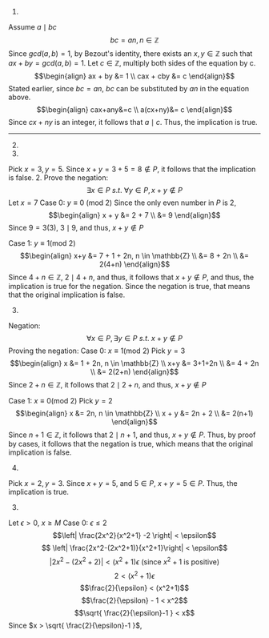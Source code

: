 1.
Assume $a \mid bc$
$$bc = an, n \in \mathbb{Z}$$
Since $gcd(a,b) = 1$, by Bezout's identity, there exists an $x, y \in \mathbb{Z}$ such that $ax+by=gcd(a,b)=1$.
Let $c \in \mathbb{Z}$, multiply both sides of the equation by c.
$$\begin{align}
ax + by &= 1 \\
cax + cby &= c
\end{align}$$
Stated earlier, since $bc = an$, $bc$ can be substituted by $an$ in the equation above.
$$\begin{align}
cax+any&=c  \\
a(cx+ny)&= c
\end{align}$$
Since $cx+ny$ is an integer, it follows that $a \mid c$. Thus, the implication is true.

---
2.
1.
Pick $x = 3, y = 5$. Since $x+y = 3+5 = 8 \not\in P$, it follows that the implication is false.
2.
Prove the negation:
$$\exists x \in P \text{ } s.t. \text{ } \forall y \in P, x+y \not\in P$$
Let $x = 7$
Case 0: $y \equiv 0 \text{ (mod 2)}$
Since the only even number in $P$ is 2,
$$\begin{align}
x + y &= 2 + 7 \\
&=  9
\end{align}$$
Since $9 = 3(3)$, $3 \mid 9$, and thus, $x+y \not\in P$

Case 1: $y \equiv 1 \text{(mod 2)}$
$$\begin{align}
x+y &= 7 + 1 + 2n, n \in \mathbb{Z} \\
&= 8 + 2n \\
&= 2(4+n)
\end{align}$$
Since $4+n \in \mathbb{Z}$, $2 \mid 4+n$, and thus, it follows that $x+y \not\in P$, and thus, the implication is true for the negation. 
Since the negation is true, that means that the original implication is false.

3.
Negation:
$$\forall x \in P, \exists y \in P \text{ } s.t. \text{ } x+y \not\in P$$
Proving the negation:
Case 0: $x \equiv 1 \text{(mod 2)}$
Pick $y = 3$
$$\begin{align}
x &= 1 + 2n, n \in \mathbb{Z} \\
x+y &= 3+1+2n \\
&= 4 + 2n \\
&= 2(2+n)
\end{align}$$
Since $2+n \in \mathbb{Z}$, it follows that $2 \mid 2+n$, and thus, $x+y \not\in P$

Case 1: $x \equiv 0 \text{(mod 2)}$
Pick $y = 2$
$$\begin{align}
x &= 2n, n \in \mathbb{Z} \\
x + y &= 2n + 2 \\
&= 2(n+1)
\end{align}$$
Since $n+1 \in \mathbb{Z}$, it follows that $2 \mid n+1$, and thus, $x + y \not\in P$.
Thus, by proof by cases, it follows that the negation is true, which means that the original implication is false.

4.
Pick $x = 2, y = 3$. Since $x+y = 5$, and $5 \in P$, $x+y = 5 \in P$. Thus, the implication is true.

3.
Let $\epsilon > 0$, $x \geq M$
Case 0: $\epsilon \leq 2$
$$\left| \frac{2x^2}{x^2+1} -2 \right| < \epsilon$$
$$ \left|  \frac{2x^2-(2x^2+1)}{x^2+1}\right| < \epsilon$$
$$\left | 2x^2-(2x^2+2) \right | < (x^2+1) \epsilon \text{ (since } x^2+1 \text{ is positive)}$$
$$2 < (x^2+1) \epsilon$$
$$\frac{2}{\epsilon} < (x^2+1)$$
$$\frac{2}{\epsilon} - 1 < x^2$$
$$\sqrt{ \frac{2}{\epsilon}-1 } < x$$
Since $x > \sqrt{ \frac{2}{\epsilon}-1 }$, 